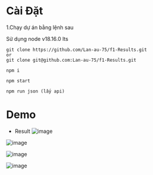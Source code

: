 # Cài Đặt

1.Chạy dự án bằng lệnh sau

Sử dụng node v18.16.0 lts

```
git clone https://github.com/Lan-au-75/f1-Results.git
or
git clone git@github.com:Lan-au-75/f1-Results.git

npm i

npm start

npm run json (lấy api)

```

# Demo

-   Result
    ![image](https://github.com/Lan-au-75/avatar/assets/78949030/5862bff3-e724-40df-9320-98d94315d655)

![image](https://github.com/Lan-au-75/avatar/assets/78949030/175f2173-e8f3-48e9-bca4-5484cd9ddf0f)

![image](https://github.com/Lan-au-75/avatar/assets/78949030/2b4546f1-d359-44aa-a2f4-0c4bb4dffee9)

![image](https://github.com/Lan-au-75/avatar/assets/78949030/9215ef8e-cd6c-4bd3-98dd-321c9db8b626)

